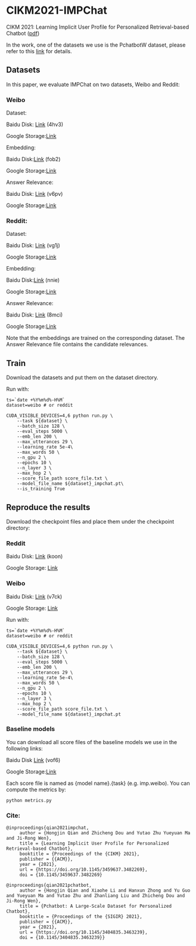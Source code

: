# CIKM2021-IMPChat
CIKM 2021: Learning Implicit User Profile for Personalized Retrieval-based Chatbot ([pdf](https://arxiv.org/pdf/2108.07935.pdf))

In the work, one of the datasets we use is the PchatbotW dataset, please refer to this [link](https://github.com/qhjqhj00/SIGIR2021-Pchatbot) for details.


## Datasets
In this paper, we evaluate IMPChat on two datasets, Weibo and Reddit:

### Weibo 
Dataset:

Baidu Disk: [Link](https://pan.baidu.com/s/159qL40xVgNRw6WT0AldEXw) (4hv3)

Google Storage:[Link](https://drive.google.com/file/d/16aT4q89_g24NXCYcz9Y_i46B5JGmATsd/view?usp=sharing)

Embedding:

Baidu Disk:[Link](https://pan.baidu.com/s/1j_aFGghg6EBYK1HjiDVMUQ) (fob2)

Google Storage:[Link](https://drive.google.com/file/d/1E1-jQu547Qn9lWSOUXTIPJNYcA6VyMd6/view?usp=sharing)

Answer Relevance:

Baidu Disk: [Link](https://pan.baidu.com/s/1SZnk0GLSk6flFZf_Agtbsg) (v6pv)

Google Storage:[Link](https://drive.google.com/file/d/1xKuUnTIdoC2U4LMnLIGU0BJ9-jnin12Z/view?usp=sharing)

### Reddit:
Dataset:

Baidu Disk: [Link](https://pan.baidu.com/s/1id6f33kM_X4dZACwwYDaGQ) (vg1j)

Google Storage:[Link](https://drive.google.com/file/d/141z3q1yvAgzd81oEKxQ__yPh1kTxrfIK/view?usp=sharing)

Embedding:

Baidu Disk:[Link](https://pan.baidu.com/s/1wzUZV-3FTiiyC6KefWTX-g) (nnie)

Google Storage:[Link](https://drive.google.com/file/d/14RgsYwFuOPCT4-3MtgDh4FvFvXzYNFWT/view?usp=sharing)

Answer Relevance:

Baidu Disk: [Link](https://pan.baidu.com/s/1eBgq6jLwj4vxyNUEjsRxUA) (8mci)

Google Storage:[Link](https://drive.google.com/file/d/1tUTpMGmNhLM9unpebR-_IfSRDX_NnaJ-/view?usp=sharing)

Note that the embeddings are trained on the corresponding dataset. The Answer Relevance file contains the candidate relevances. 

## Train

Download the datasets and put them on the dataset directory.

Run with:

```
ts=`date +%Y%m%d%-H%M`
dataset=weibo # or reddit

CUDA_VISIBLE_DEVICES=4,6 python run.py \
    --task ${dataset} \
    --batch_size 128 \
    --eval_steps 5000 \
    --emb_len 200 \
    --max_utterances 29 \
    --learning_rate 5e-4\
    --max_words 50 \
    --n_gpu 2 \
    --epochs 10 \
    --n_layer 3 \
    --max_hop 2 \
    --score_file_path score_file.txt \
    --model_file_name ${dataset}_impchat.pt\
    --is_training True
```

## Reproduce the results

Download the checkpoint files and place them under the checkpoint directory:

### Reddit
Baidu Disk: [Link](https://pan.baidu.com/s/1hh8OypwYa7WJeSINL9I9uw) (koon)

Google Storage: [Link](https://drive.google.com/file/d/1b56XHaVaP71ESLaucjiC-p4K0SfKf_UP/view?usp=sharing)

### Weibo
Baidu Disk: [Link](https://pan.baidu.com/s/1E6kRENJ5cRZrJ_pmi_-r4w) (v7ck)

Google Storage: [Link](https://drive.google.com/file/d/10InlyUJaxItEqntymJI3rWVwm-sxqYUj/view?usp=sharing)

Run with:

```
ts=`date +%Y%m%d%-H%M`
dataset=weibo # or reddit

CUDA_VISIBLE_DEVICES=4,6 python run.py \
    --task ${dataset} \
    --batch_size 128 \
    --eval_steps 5000 \
    --emb_len 200 \
    --max_utterances 29 \
    --learning_rate 5e-4\
    --max_words 50 \
    --n_gpu 2 \
    --epochs 10 \
    --n_layer 3 \
    --max_hop 2 \
    --score_file_path score_file.txt \
    --model_file_name ${dataset}_impchat.pt
```

### Baseline models
You can download all score files of the baseline models we use in the following links:

Baidu Disk [Link](https://pan.baidu.com/s/1gfdDPv9f3Gs-leRLYQE6NA) (vof6)

Google Storage:[Link](https://drive.google.com/file/d/1A140i9YxMDskRN-Eaad80ZhGNeZc9Hkx/view?usp=sharing)

Each score file is named as {model name}.{task} (e.g. imp.weibo). You can compute the metrics by:

```
python metrics.py
```

### Cite:

```
@inproceedings{qian2021impchat,
     author = {Hongjin Qian and Zhicheng Dou and Yutao Zhu Yueyuan Ma and Ji-Rong Wen}, 
     title = {Learning Implicit User Profile for Personalized Retrieval-based Chatbot}, 
     booktitle = {Proceedings of the {CIKM} 2021}, 
     publisher = {{ACM}}, 
     year = {2021},
     url = {https://doi.org/10.1145/3459637.3482269},
     doi = {10.1145/3459637.3482269}
```

```
@inproceedings{qian2021pchatbot,
     author = {Hongjin Qian and Xiaohe Li and Hanxun Zhong and Yu Guo and Yueyuan Ma and Yutao Zhu and Zhanliang Liu and Zhicheng Dou and Ji-Rong Wen}, 
     title = {Pchatbot: A Large-Scale Dataset for Personalized Chatbot}, 
     booktitle = {Proceedings of the {SIGIR} 2021}, 
     publisher = {{ACM}}, 
     year = {2021}, 
     url = {https://doi.org/10.1145/3404835.3463239}, 
     doi = {10.1145/3404835.3463239}}
```
